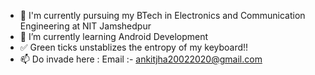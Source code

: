 - 🏫 I'm currently pursuing my BTech in Electronics and Communication Engineering at NIT Jamshedpur
- 🌱 I’m currently learning Android Development
- ✅ Green ticks unstablizes the entropy of my keyboard!!
- 📫 Do invade here : Email :- ankitjha20022020@gmail.com

<!---
AnkitJha25/AnkitJha25 is a ✨ special ✨ repository because its `README.md` (this file) appears on your GitHub profile.
You can click the Preview link to take a look at your changes.
--->
